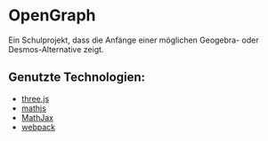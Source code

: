 # OpenGraph

Ein Schulprojekt, dass die Anfänge einer möglichen Geogebra- oder Desmos-Alternative zeigt.

## Genutzte Technologien:
- [three.js](https://threejs.org/)
- [mathjs](https://mathjs.org/)
- [MathJax](https://www.mathjax.org/)
- [webpack](https://webpack.js.org/)
